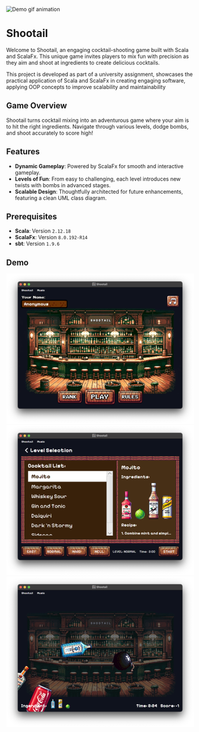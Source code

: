![Demo gif animation](example/demo.gif "**Demo**")

# Shootail

Welcome to Shootail, an engaging cocktail-shooting game built with Scala and ScalaFx. This unique game invites players to mix fun with precision as they aim and shoot at ingredients to create delicious cocktails.

This project is developed as part of a university assignment, showcases the practical application of Scala and ScalaFx in creating engaging software, applying OOP concepts to improve scalability and maintainability

## Game Overview

Shootail turns cocktail mixing into an adventurous game where your aim is to hit the right ingredients. Navigate through various levels, dodge bombs, and shoot accurately to score high!

## Features

- **Dynamic Gameplay**: Powered by ScalaFx for smooth and interactive gameplay.
- **Levels of Fun**: From easy to challenging, each level introduces new twists with bombs in advanced stages.
- **Scalable Design**: Thoughtfully architected for future enhancements, featuring a clean UML class diagram.

## Prerequisites

- **Scala**: Version `2.12.18`
- **ScalaFx**: Version `8.0.192-R14`
- **sbt**: Version `1.9.6`

## Demo
![Demo screenshot](example/home.png "Home")
![Demo screenshot](example/levelSelection.png "Level Selection")
![Demo screenshot](example/game.png "Game")
